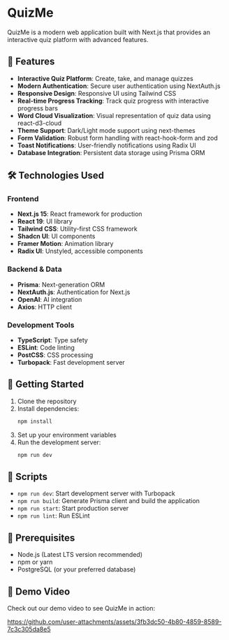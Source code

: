 # QuizMe

QuizMe is a modern web application built with Next.js that provides an interactive quiz platform with advanced features.

## 🚀 Features

- **Interactive Quiz Platform**: Create, take, and manage quizzes
- **Modern Authentication**: Secure user authentication using NextAuth.js
- **Responsive Design**: Responsive UI using Tailwind CSS
- **Real-time Progress Tracking**: Track quiz progress with interactive progress bars
- **Word Cloud Visualization**: Visual representation of quiz data using react-d3-cloud
- **Theme Support**: Dark/Light mode support using next-themes
- **Form Validation**: Robust form handling with react-hook-form and zod
- **Toast Notifications**: User-friendly notifications using Radix UI
- **Database Integration**: Persistent data storage using Prisma ORM

## 🛠️ Technologies Used

### Frontend

- **Next.js 15**: React framework for production
- **React 19**: UI library
- **Tailwind CSS**: Utility-first CSS framework
- **Shadcn UI**: UI components
- **Framer Motion**: Animation library
- **Radix UI**: Unstyled, accessible components

### Backend & Data

- **Prisma**: Next-generation ORM
- **NextAuth.js**: Authentication for Next.js
- **OpenAI**: AI integration
- **Axios**: HTTP client

### Development Tools

- **TypeScript**: Type safety
- **ESLint**: Code linting
- **PostCSS**: CSS processing
- **Turbopack**: Fast development server

## 🚀 Getting Started

1. Clone the repository
2. Install dependencies:
   ```bash
   npm install
   ```
3. Set up your environment variables
4. Run the development server:
   ```bash
   npm run dev
   ```

## 📝 Scripts

- `npm run dev`: Start development server with Turbopack
- `npm run build`: Generate Prisma client and build the application
- `npm run start`: Start production server
- `npm run lint`: Run ESLint

## 🔧 Prerequisites

- Node.js (Latest LTS version recommended)
- npm or yarn
- PostgreSQL (or your preferred database)

## 🎥 Demo Video

Check out our demo video to see QuizMe in action:

https://github.com/user-attachments/assets/3fb3dc50-4b80-4859-8589-7c3c305da8e5
